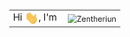 <div align="center">
  <table cellspacing="0" cellpadding="0" style="border: 0;">
    <tr>
      <td style="border: 0;">
        <span style="font-size: 1.2em;">
          Hi 
          <img src="https://github.com/Zentheriun/Zentheriun/blob/main/gif/Hi.gif" alt="Hi" height="24" style="vertical-align: middle; margin-bottom: 1px;" />, I'm
        </span>
      </td>
      <td style="border: 0;">
        <img src="https://github.com/Zentheriun/Zentheriun/blob/main/gif/Zentheriun.gif" alt="Zentheriun" height="22" style="vertical-align: middle; margin-left: 6px;" />
      </td>
    </tr>
  </table>
</div>
